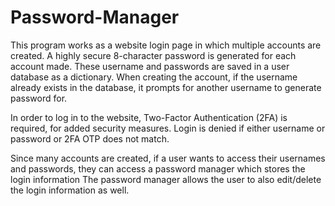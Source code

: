 # Password-Manager
This program works as a website login page in which multiple accounts are created. A highly secure 8-character password is generated for each account made. 
These username and passwords are saved in a user database as a dictionary. When creating the account, if the username already exists in the database, it prompts for another username to generate password for.  

In order to log in to the website, Two-Factor Authentication (2FA) is required, for added security measures. Login is denied if either username or password or 2FA OTP does not match.

Since many accounts are created, if a user wants to access their usernames and passwords, they can access a password manager which stores the login information
The password manager allows the user to also edit/delete the login information as well.

